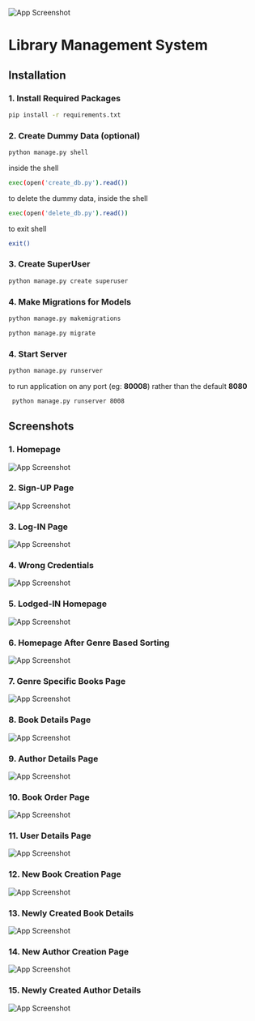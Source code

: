 ![App Screenshot](https://github.com/soorajks2002/Library-Management-System-DJANGO/blob/master/screenshots/banner.png?raw=true)

# **Library Management System**
## Installation

### 1. Install Required Packages

  ```bash
  pip install -r requirements.txt
  ```
    
### 2. Create Dummy Data (optional)

  ```bash
  python manage.py shell
  ```

   inside the shell
  ```bash
  exec(open('create_db.py').read())      
  ```

  to delete the dummy data, inside the shell
  ```bash
  exec(open('delete_db.py').read())      
  ```

  to exit shell
  ```bash
  exit()
  ```

### 3. Create SuperUser

  ```bash
  python manage.py create superuser
  ```

### 4. Make Migrations for Models

  ```bash
  python manage.py makemigrations
  
  python manage.py migrate
  ```

### 4. Start Server

  ```bash
  python manage.py runserver
  ```

 to run application on any port (eg: **80008**) rather than the default **8080**
 ```bash
  python manage.py runserver 8008
  ```
## Screenshots

### 1. Homepage
![App Screenshot](https://github.com/soorajks2002/Library-Management-System-DJANGO/blob/master/screenshots/homepage.png?raw=true)

### 2. Sign-UP Page
![App Screenshot](https://github.com/soorajks2002/Library-Management-System-DJANGO/blob/master/screenshots/sign-up.png?raw=true)

### 3. Log-IN Page
![App Screenshot](https://github.com/soorajks2002/Library-Management-System-DJANGO/blob/master/screenshots/login.png?raw=true)

### 4. Wrong Credentials
![App Screenshot](https://github.com/soorajks2002/Library-Management-System-DJANGO/blob/master/screenshots/wrong-credentials.png?raw=true)

### 5. Lodged-IN Homepage
![App Screenshot](https://github.com/soorajks2002/Library-Management-System-DJANGO/blob/master/screenshots/lodgedin-page.png?raw=true)

### 6. Homepage After Genre Based Sorting
![App Screenshot](https://github.com/soorajks2002/Library-Management-System-DJANGO/blob/master/screenshots/homepage-genre.png?raw=true)

### 7. Genre Specific Books Page
![App Screenshot](https://github.com/soorajks2002/Library-Management-System-DJANGO/blob/master/screenshots/genre.png?raw=true)

### 8. Book Details Page
![App Screenshot](https://github.com/soorajks2002/Library-Management-System-DJANGO/blob/master/screenshots/book-details.png?raw=true)

### 9. Author Details Page
![App Screenshot](https://github.com/soorajks2002/Library-Management-System-DJANGO/blob/master/screenshots/author-details.png?raw=true)

### 10. Book Order Page
![App Screenshot](https://github.com/soorajks2002/Library-Management-System-DJANGO/blob/master/screenshots/order-page.png?raw=true)

### 11. User Details Page
![App Screenshot](https://github.com/soorajks2002/Library-Management-System-DJANGO/blob/master/screenshots/user-page.png?raw=true)

### 12. New Book Creation Page
![App Screenshot](https://github.com/soorajks2002/Library-Management-System-DJANGO/blob/master/screenshots/new-book.png?raw=true)

### 13. Newly Created Book Details
![App Screenshot](https://github.com/soorajks2002/Library-Management-System-DJANGO/blob/master/screenshots/new-book-page.png?raw=true)

### 14. New Author Creation Page
![App Screenshot](https://github.com/soorajks2002/Library-Management-System-DJANGO/blob/master/screenshots/new-author.png?raw=true)

### 15. Newly Created Author Details
![App Screenshot](https://github.com/soorajks2002/Library-Management-System-DJANGO/blob/master/screenshots/new-author-page.png?raw=true)